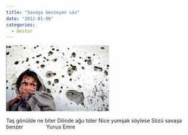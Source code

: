 ```yaml
---
title: "Savaşa benzeyen söz"
date: "2012-01-06"
categories: 
  - Destur
---
```


[![sav.jpg](../uploads/2012/01/sav.jpg)](../uploads/2012/01/sav.jpg "sav.jpg")

Taş gönülde ne biter Dilinde ağu tüter Nice yumşak söylese Sözü savaşa benzer                Yunus Emre
